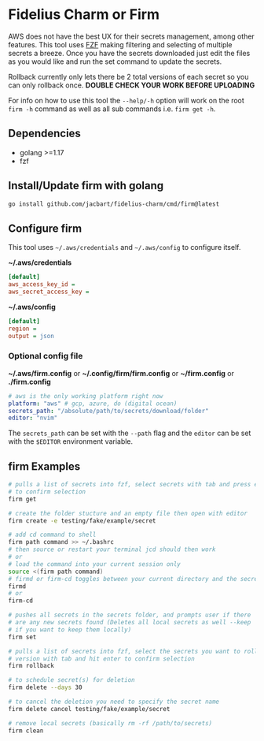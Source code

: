 # **Fi**delius Cha**rm** or Firm

AWS does not have the best UX for their secrets management, among other features. This tool uses [FZF](https://github.com/junegunn/fzf) making filtering and selecting of multiple secrets a breeze. Once you have the secrets downloaded just edit the files as you would like and run the set command to update the secrets.

Rollback currently only lets there be 2 total versions of each secret so you can only rollback once. **DOUBLE CHECK YOUR WORK BEFORE UPLOADING**

For info on how to use this tool the `--help/-h` option will work on the root `firm -h` command as well as all sub commands i.e. `firm get -h`.

## Dependencies

- golang >=1.17
- fzf

## Install/Update firm with golang

```bash
go install github.com/jacbart/fidelius-charm/cmd/firm@latest
```

## Configure firm

This tool uses `~/.aws/credentials` and `~/.aws/config` to configure itself.

**~/.aws/credentials**
```ini
[default]
aws_access_key_id = 
aws_secret_access_key =
```

**~/.aws/config**
```ini
[default]
region = 
output = json
```

### Optional config file
**~/.aws/firm.config** or **~/.config/firm/firm.config** or **~/firm.config** or **./firm.config**
```yaml
# aws is the only working platform right now
platform: "aws" # gcp, azure, do (digital ocean)
secrets_path: "/absolute/path/to/secrets/download/folder"
editor: "nvim"
```

The `secrets_path` can be set with the `--path` flag and the `editor` can be set with the `$EDITOR` environment variable.

## firm Examples

```bash
# pulls a list of secrets into fzf, select secrets with tab and press enter
# to confirm selection
firm get

# create the folder stucture and an empty file then open with editor
firm create -e testing/fake/example/secret

# add cd command to shell
firm path command >> ~/.bashrc
# then source or restart your terminal jcd should then work
# or
# load the command into your current session only
source <(firm path command)
# firmd or firm-cd toggles between your current directory and the secrets folder in your firm.config file
firmd
# or
firm-cd

# pushes all secrets in the secrets folder, and prompts user if there
# are any new secrets found (Deletes all local secrets as well --keep
# if you want to keep them locally)
firm set

# pulls a list of secrets into fzf, select the secrets you want to rollback a
# version with tab and hit enter to confirm selection
firm rollback

# to schedule secret(s) for deletion
firm delete --days 30

# to cancel the deletion you need to specify the secret name
firm delete cancel testing/fake/example/secret

# remove local secrets (basically rm -rf /path/to/secrets)
firm clean
```
